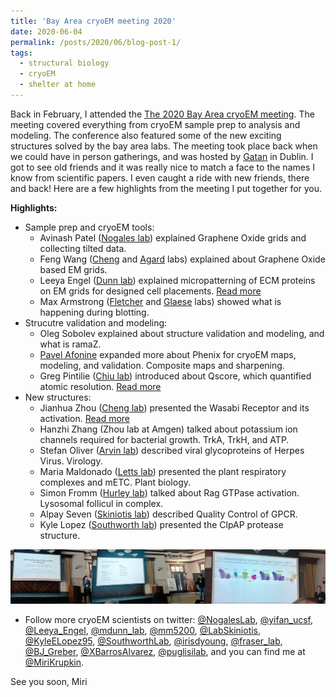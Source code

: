 ```yaml
---
title: 'Bay Area cryoEM meeting 2020'
date: 2020-06-04
permalink: /posts/2020/06/blog-post-1/
tags:
  - structural biology
  - cryoEM
  - shelter at home
---
```


Back in February, I attended the [The 2020 Bay Area cryoEM meeting](https://www.gatan.com/company/events/bay-area-cryo-em-meeting). The meeting covered everything from cryoEM sample prep to analysis and modeling. The conference also featured some of the new exciting structures solved by the bay area labs. The meeting took place back when we could have in person gatherings, and was hosted by [Gatan](https://www.gatan.com) in Dublin. I got to see old friends and it was really nice to match a face to the names I know from scientific papers. I even caught a ride with new friends, there and back! Here are a few highlights from the meeting I put together for you. 

**Highlights:**

  * Sample prep and cryoEM tools:
    * Avinash Patel ([Nogales lab](http://cryoem.berkeley.edu)) explained Graphene Oxide grids and collecting tilted data.
    * Feng Wang ([Cheng](https://cryoem.ucsf.edu/people) and [Agard](https://msg.ucsf.edu/agard-lab) labs) explained about Graphene Oxide based EM grids.
    * Leeya Engel ([Dunn lab](https://dunngroup.stanford.edu/index.php)) explained micropatterning of ECM proteins on EM grids for designed cell placements. [Read more](https://iopscience.iop.org/article/10.1088/1361-6439/ab419a)
    * Max Armstrong ([Fletcher](https://fletchlab.berkeley.edu) and [Glaese](https://biosciences.lbl.gov/profiles/robert-m-glaeser/) labs) showed what is happening during blotting. 
  * Strucutre validation and modeling:
    * Oleg Sobolev explained about structure validation and modeling, and what is ramaZ.
    * [Pavel Afonine](https://biosciences.lbl.gov/profiles/pavel-afonine/) expanded more about Phenix for cryoEM maps, modeling, and validation. Composite maps and sharpening.
    * Greg Pintilie ([Chiu lab](https://profiles.stanford.edu/wah-chiu)) introduced about Qscore, which quantified atomic resolution. [Read more](https://www.nature.com/articles/s41592-020-0731-1)
  * New structures:
    * Jianhua Zhou ([Cheng lab](https://cryoem.ucsf.edu/people)) presented the Wasabi Receptor and its activation. [Read more](https://www.biorxiv.org/content/10.1101/2019.12.26.888982v1)
    * Hanzhi Zhang (Zhou lab at Amgen) talked about potassium ion channels required for bacterial growth. TrkA, TrkH, and ATP. 
    * Stefan Oliver ([Arvin lab](https://profiles.stanford.edu/ann-arvin)) described viral glycoproteins of Herpes Virus. Virology. 
    * Maria Maldonado ([Letts lab](https://letts.faculty.ucdavis.edu)) presented the plant respiratory complexes and mETC. Plant biology. 
    * Simon Fromm ([Hurley lab](http://membrane.berkeley.edu)) talked about Rag GTPase activation. Lysosomal follicul in complex.
    * Alpay Seven ([Skiniotis lab](https://med.stanford.edu/profiles/georgios-skiniotis)) described Quality Control of GPCR.
    * Kyle Lopez ([Southworth lab](https://southworthlab.ucsf.edu)) presented the ClpAP protease structure.
    
![](/images/bayareacryoem.png)

  *  Follow more cryoEM scientists on twitter: [@NogalesLab](https://twitter.com/NogalesLab), [@yifan_ucsf](https://twitter.com/yifan_ucsf), [@Leeya_Engel](https://twitter.com/Leeya_Engel), [@mdunn_lab](https://twitter.com/dunn_lab), [@mm5200](https://twitter.com/mm5200), [@LabSkiniotis](https://twitter.com/LabSkiniotis), [@KyleELopez95](https://twitter.com/KyleELopez95), [@SouthworthLab](https://twitter.com/SouthworthLab), [@irisdyoung](https://twitter.com/irisdyoung), [@fraser_lab](https://twitter.com/fraser_lab), [@BJ_Greber](https://twitter.com/BJ_Greber), [@XBarrosAlvarez](https://twitter.com/XBarrosAlvarez), [@puglisilab](https://twitter.com/PuglisiLab), and you can find me at [@MiriKrupkin](https://twitter.com/MiriKrupkin).
  
See you soon, 
Miri
